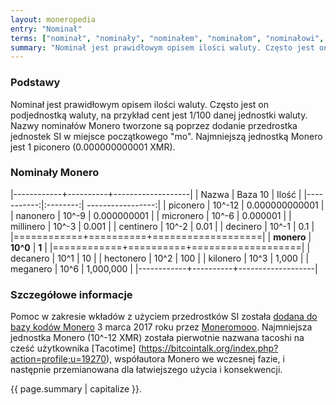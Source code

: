```yaml
---
layout: moneropedia
entry: "Nominał"
terms: ["nominał", "nominały", "nominałem", "nominałom", "nominałowi", "podjednostki", "podjednostkom", "podjednostka", "podjednostce", "podjednostką", "tacoshi", "piconero", "nanonero", "micronero", "millinero", "centinero", "decinero","decanero","hectonero","kilonero","meganero","giganero"]
summary: "Nominał jest prawidłowym opisem ilości waluty. Często jest on podjednostką waluty, na przykład cent jest 1/100 danej jednostki waluty."
---
```


### Podstawy

Nominał jest prawidłowym opisem ilości waluty. Często jest on podjednostką waluty, na przykład cent jest 1/100 danej jednostki waluty. Nazwy nominałów Monero tworzone są poprzez dodanie przedrostka jednostek SI w miejsce początkowego "mo". Najmniejszą jednostką Monero jest 1 piconero (0.000000000001 XMR).

### Nominały Monero

|------------+----------+-------------------|
| Nazwa      | Baza 10  | Ilość             |
|-----------:|:--------:| -----------------:|
| piconero   | 10^-12   | 0.000000000001    |
| nanonero   | 10^-9    | 0.000000001       |
| micronero  | 10^-6    | 0.000001          |
| millinero  | 10^-3    | 0.001             |
| centinero  | 10^-2    | 0.01              |
| decinero   | 10^-1    | 0.1               |
|============+==========+===================|
| **monero** | **10^0** | **1**             |
|============+==========+===================|
| decanero   | 10^1     | 10                |
| hectonero  | 10^2     | 100               |
| kilonero   | 10^3     | 1,000             |
| meganero   | 10^6     | 1,000,000         |
|------------+----------+-------------------|

### Szczegółowe informacje

Pomoc w zakresie wkładów z użyciem przedrostków SI została [dodana do bazy kodów Monero](https://github.com/monero-project/monero/pull/1826) 3 marca 2017 roku przez [Moneromooo](https://github.com/moneromooo-monero). Najmniejsza jednostka Monero (10^-12 XMR) została pierwotnie nazwana tacoshi na cześć użytkownika [Tacotime] (https://bitcointalk.org/index.php?action=profile;u=19270), współautora Monero we wczesnej fazie, i następnie przemianowana dla łatwiejszego użycia i konsekwencji.

{{ page.summary | capitalize }}.
